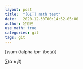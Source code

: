 ```yaml
---
layout: post
title:  "[GIT] math test"
date:   2020-12-30T00:14:52-05:00
author: 윤영진
use_math: true
categories: git 
tags: git
---
```


\[\sum (\alpha \pm \beta)\]

$\sum (\alpha \pm \beta)$


